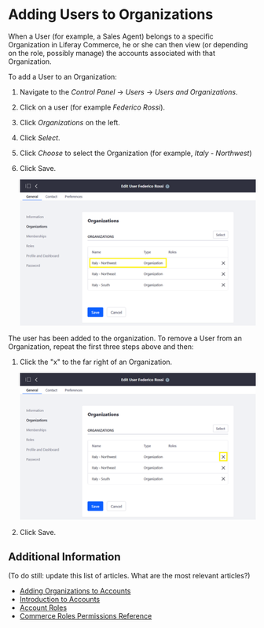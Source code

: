 # Adding Users to Organizations

When a User (for example, a Sales Agent) belongs to a specific Organization in Liferay Commerce, he or she can then view (or depending on the role, possibly manage) the accounts associated with that Organization.

To add a User to an Organization:

1. Navigate to the _Control Panel_ → _Users_ → _Users and Organizations_.
1. Click on a user (for example _Federico Rossi_).
1. Click _Organizations_ on the left.
1. Click _Select_.
1. Click _Choose_ to select the Organization (for example, _Italy - Northwest_)
1. Click Save.

    ![Adding Users to Organizations in the Control Panel](./adding-users-to-organizations/images/01.png)

The user has been added to the organization. To remove a User from an Organization, repeat the first three steps above and then:

1. Click the "x" to the far right of an Organization.

    ![Removing Users from Organizations in the Control Panel](./adding-users-to-organizations/images/02.png)

1. Click Save.

## Additional Information

(To do still: update this list of articles. What are the most relevant articles?)

* [Adding Organizations to Accounts](../account-management/adding-organizations-to-accounts.md)
* [Introduction to Accounts](../account-management/introduction-to-accounts.md)
* [Account Roles](../account-management/account-roles.md)
* [Commerce Roles Permissions Reference](../account-management/commerce-roles-permissions-reference.md)
